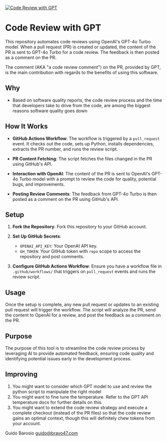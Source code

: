 [![Code Review with GPT](https://github.com/gubaros/ai-cr/actions/workflows/cia.yml/badge.svg)](https://github.com/gubaros/ai-cr/actions/workflows/cia.yml)

# Code Review with GPT

This repository automates code reviews using OpenAI's GPT-4o Turbo model. When a pull request (PR) is created or updated, the content of the PR is sent to GPT-4o Turbo for a code review. The feedback is then posted as a comment on the PR.

The comment (AKA "a code review comment") on the PR, provided by GPT, is the main contribution with regards to the benefits of using this software. 

## Why 

- Based on software quality reports, the code review process and the time that developers take to drive from the code, are among the biggest reasons software quality goes down

## How It Works

- **GitHub Actions Workflow**: The workflow is triggered by a `pull_request` event. It checks out the code, sets up Python, installs dependencies, extracts the PR number, and runs the review script.

- **PR Content Fetching**: The script fetches the files changed in the PR using GitHub's API.

- **Interaction with OpenAI**: The content of the PR is sent to OpenAI's GPT-4o Turbo model with a prompt to review the code for quality, potential bugs, and improvements.

- **Posting Review Comments**: The feedback from GPT-4o Turbo is then posted as a comment on the PR using GitHub's API.

## Setup

1. **Fork the Repository**: Fork this repository to your GitHub account.

2. **Set Up GitHub Secrets**:
   - `OPENAI_API_KEY`: Your OpenAI API key.
   - `GH_TOKEN`: Your GitHub token with `repo` scope to access the repository and post comments.

3. **Configure GitHub Actions Workflow**: Ensure you have a workflow file in `.github/workflows/` that triggers on `pull_request` events and runs the review script.

## Usage

Once the setup is complete, any new pull request or updates to an existing pull request will trigger the workflow. The script will analyze the PR, send the content to OpenAI for a review, and post the feedback as a comment on the PR.

## Purpose

The purpose of this tool is to streamline the code review process by leveraging AI to provide automated feedback, ensuring code quality and identifying potential issues early in the development process.

## Improving 

1. You might want to consider which GPT model to use and review the python script to manipulate the right model 
2. You might want to fine tune the temperature. Refer to the GPT API temperature docs for further details on this. 
3. You might want to extend the code review strategy and execute a complete checkout (instead of the PR files) so that the code review gains an optimal context, though this will definitely chew tokens from your account. 

Guido Barosio <guido@bravo47.com>
